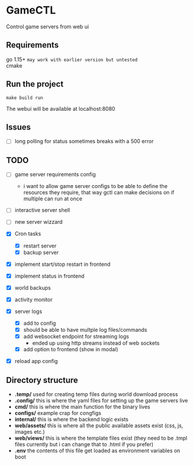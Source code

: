 # GameCTL
Control game servers from web ui

## Requirements
go 1.15+ `may work with earlier version but untested` \
cmake

## Run the project
```shell
make build run
```
The webui will be available at localhost:8080

## Issues
- [ ] long polling for status sometimes breaks with a 500 error

## TODO
- [ ] game server requirements config
    - i want to allow game server configs to be able to define the resources
      they require, that way gctl can make decisions on if multiple can run at once
- [ ] interactive server shell
- [ ] new server wizzard
- [x] Cron tasks
    - [x] restart server
    - [x] backup server
- [x] implement start/stop restart in frontend
- [x] implement status in frontend
- [x] world backups
- [x] activity monitor
- [x] server logs
    - [x] add to config
    - [x] should be able to have multple log files/commands
    - [x] add websocket endpoint for streaming logs
        - ended up using http streams instead of web sockets
    - [x] add option to frontend (show in modal)
- [x] reload app config


## Directory structure
- **.temp/** used for creating temp files during world download process  
- **.config/** this is where the yaml files for setting up the game servers live  
- **cmd/** this is where the main function for the binary lives
- **configs/** example crap for congfigs  
- **internal/** this is where the backend logic exists  
- **web/assets/** this is where all the public available assets exist (css, js, images etc.)  
- **web/views/** this is where the template files exist (they need to be .tmpl files currently but i can change that to .html if you prefer)  
- **.env** the contents of this file get loaded as environment variables on boot 

